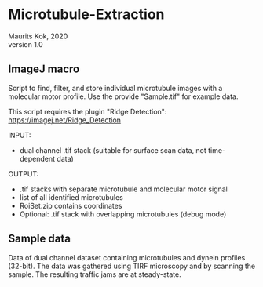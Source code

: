 # Microtubule-Extraction
 
Maurits Kok, 2020  
version 1.0

## ImageJ macro

Script to find, filter, and store individual microtubule images with a molecular motor 
profile. Use the provide "Sample.tif" for example data.

This script requires the plugin "Ridge Detection": https://imagej.net/Ridge_Detection  

INPUT:
* dual channel .tif stack (suitable for surface scan data, not time-dependent data)

OUTPUT:
* .tif stacks with separate microtubule and molecular motor signal   
* list of all identified microtubules  
* RoiSet.zip contains coordinates  
* Optional: .tif stack with overlapping microtubules (debug mode)

## Sample data
Data of dual channel dataset containing microtubules and dynein profiles (32-bit). 
The data was gathered using TIRF microscopy and by scanning the sample. 
The resulting traffic jams are at steady-state. 
